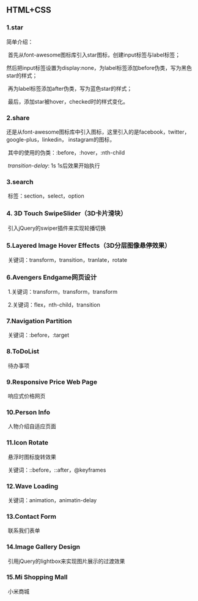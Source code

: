 ## HTML+CSS



### 1.star

简单介绍：

​	首先从font-awesome图标库引入star图标，创建input标签与label标签；

​	然后把input标签设置为display:none，为label标签添加before伪类，写为黑色star的样式；

​	再为label标签添加after伪类，写为蓝色star的样式；

​	最后，添加star被hover，checked时的样式变化。 

### 2.share

​	还是从font-awesome图标库中引入图标，这里引入的是facebook，twitter，google-plus，linkedin，	  	instagram的图标，

​	其中的使用的伪类：:before，:hover，:nth-child

​	*transition-delay*: 1s	1s后效果开始执行

### 3.search

​	标签：section，select，option

### 4. 3D Touch SwipeSlider（3D卡片滑块）

​	引入jQuery的swiper插件来实现轮播切换

### 5.Layered Image Hover Effects（3D分层图像悬停效果）

​	关键词：transform，transition，tranlate，rotate

### 6.Avengers Endgame网页设计

​	1.关键词：transform，transform，transform

​	2.关键词：flex，nth-child，transition

### 7.Navigation Partition

​	关键词：:before，:target

### 8.ToDoList

​	待办事项

### 9.Responsive Price Web Page

​	响应式价格网页

### 10.Person Info

​	人物介绍自适应页面

### 11.Icon Rotate

​	悬浮时图标旋转效果

​	关键词：::before，::after，@keyframes

### 12.Wave Loading

​	关键词：animation，animatin-delay

### 13.Contact Form

​	联系我们表单

### 14.Image Gallery Design

​	引用jQuery的lightbox来实现图片展示的过渡效果

### 15.Mi Shopping Mall

​	小米商城


